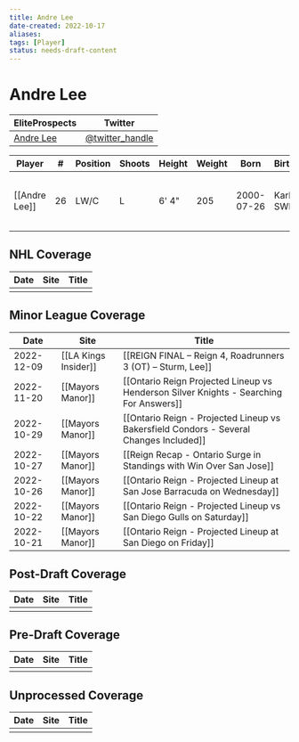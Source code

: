 ```yaml
---
title: Andre Lee
date-created: 2022-10-17
aliases: 
tags: [Player]
status: needs-draft-content
---
```


# Andre Lee

| EliteProspects | Twitter                                 |
| ----------------------- | --------------------------------------- |
| [Andre Lee](https://www.eliteprospects.com/player/350001/andre-lee)           | [@twitter_handle](https://twitter.com/) | 

| Player        | \#  | Position | Shoots | Height | Weight | Born       | Birthplace    | Draft                        |
| ------------- | --- | -------- | ------ | ------ | ------ | ---------- | ------------- | ---------------------------- |
| [[Andre Lee]] | 26  | LW/C     | L      | 6' 4"  | 205    | 2000-07-26 | Karlstad, SWE | LAK 7th Rd 2019, 188 overall | 



## NHL  Coverage
| Date | Site | Title |
| ---- | ---- | ----- |
|      |      |       |



## Minor League Coverage
| Date       | Site                 | Title                                                                                  |
| ---------- | -------------------- | -------------------------------------------------------------------------------------- |
| 2022-12-09 | [[LA Kings Insider]] | [[REIGN FINAL – Reign 4, Roadrunners 3 (OT) – Sturm, Lee]]                             |
| 2022-11-20 | [[Mayors Manor]]     | [[Ontario Reign Projected Lineup vs Henderson Silver Knights - Searching For Answers]] |
| 2022-10-29 | [[Mayors Manor]]     | [[Ontario Reign - Projected Lineup vs Bakersfield Condors - Several Changes Included]] |
| 2022-10-27 | [[Mayors Manor]]     | [[Reign Recap - Ontario Surge in Standings with Win Over San Jose]]                    |
| 2022-10-26 | [[Mayors Manor]]     | [[Ontario Reign - Projected Lineup at San Jose Barracuda on Wednesday]]                |
| 2022-10-22 | [[Mayors Manor]]     | [[Ontario Reign - Projected Lineup vs San Diego Gulls on Saturday]]                    |
| 2022-10-21 | [[Mayors Manor]] | [[Ontario Reign - Projected Lineup at San Diego on Friday]]                            |



## Post-Draft Coverage
| Date | Site | Title |
| ---- | ---- | ----- |
|      |      |       |



## Pre-Draft Coverage
| Date | Site | Title |
| ---- | ---- | ----- |
|      |      |       |


## Unprocessed Coverage
| Date | Site | Title |
| ---- | ---- | ----- |
|      |      |       |
